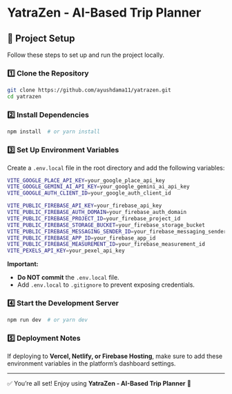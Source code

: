 # YatraZen - AI-Based Trip Planner

## 🚀 Project Setup

Follow these steps to set up and run the project locally.

### 1️⃣ Clone the Repository
```sh
git clone https://github.com/ayushdama11/yatrazen.git
cd yatrazen
```

### 2️⃣ Install Dependencies
```sh
npm install  # or yarn install
```

### 3️⃣ Set Up Environment Variables
Create a `.env.local` file in the root directory and add the following variables:

```sh
VITE_GOOGLE_PLACE_API_KEY=your_google_place_api_key
VITE_GOOGLE_GEMINI_AI_API_KEY=your_google_gemini_ai_api_key
VITE_GOOGLE_AUTH_CLIENT_ID=your_google_auth_client_id

VITE_PUBLIC_FIREBASE_API_KEY=your_firebase_api_key
VITE_PUBLIC_FIREBASE_AUTH_DOMAIN=your_firebase_auth_domain
VITE_PUBLIC_FIREBASE_PROJECT_ID=your_firebase_project_id
VITE_PUBLIC_FIREBASE_STORAGE_BUCKET=your_firebase_storage_bucket
VITE_PUBLIC_FIREBASE_MESSAGING_SENDER_ID=your_firebase_messaging_sender_id
VITE_PUBLIC_FIREBASE_APP_ID=your_firebase_app_id
VITE_PUBLIC_FIREBASE_MEASUREMENT_ID=your_firebase_measurement_id
VITE_PEXELS_API_KEY=your_pexel_api_key
```

**Important:**
- **Do NOT commit** the `.env.local` file.
- Add `.env.local` to `.gitignore` to prevent exposing credentials.

### 4️⃣ Start the Development Server
```sh
npm run dev  # or yarn dev
```

### 5️⃣ Deployment Notes
If deploying to **Vercel, Netlify, or Firebase Hosting**, make sure to add these environment variables in the platform’s dashboard settings.

---

✅ You’re all set! Enjoy using **YatraZen - AI-Based Trip Planner** 🚀


